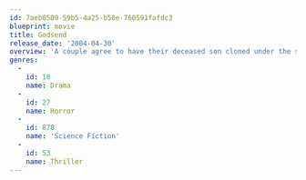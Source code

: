 ```yaml
---
id: 7aeb0509-59b5-4a25-b50e-760591fafdc3
blueprint: movie
title: Godsend
release_date: '2004-04-30'
overview: 'A couple agree to have their deceased son cloned under the supervision of an enigmatic doctor, but bizarre things start to happen years after his rebirth.'
genres:
  -
    id: 18
    name: Drama
  -
    id: 27
    name: Horror
  -
    id: 878
    name: 'Science Fiction'
  -
    id: 53
    name: Thriller
---
```

